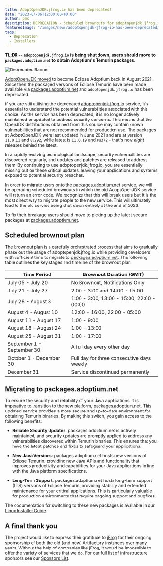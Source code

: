 ```yaml
---
title: AdoptOpenJDK.jfrog.io has been deprecated!
date: "2023-07-06T12:00:00+00:00"
author: pmc
description: DEPRECATION - Scheduled brownouts for adoptopenjdk.jfrog.io
featuredImage: "/images/news/adoptopenjdk-jfrog-io-has-been-deprecated/deprecated.png"
tags:
  - Deprecation
  - Installers
---
```


**TL;DR -- `adoptopenjdk.jfrog.io` is being shut down, users should move to `packages.adoptium.net` to obtain Adoptium's Temurin packages.**

![Deprecated Banner](/images/news/adoptopenjdk-jfrog-io-has-been-deprecated/deprecated.png)

[AdoptOpenJDK moved](https://blog.adoptopenjdk.net/2021/08/goodbye-adoptopenjdk-hello-adoptium/) to become Eclipse Adoptium back in August 2021. Since then the packaged versions of Eclipse Temurin have been made available via [packages.adoptium.net](https://packages.adoptium.net) and `adoptopenjdk.jfrog.io` has been deprecated.

If you are still utilising the deprecated [adoptopenjdk.jfrog.io](https://adoptopenjdk.jfrog.io) service, it's essential to understand the potential vulnerabilities associated with this choice. As the service has been deprecated, it is no longer actively maintained or updated to address security concerns. This means that the OpenJDK distributions obtained from this source may contain known vulnerabilities that are not recommended for production use. The packages at AdoptOpenJDK were last updated in June 2021 and are at version `11.0.11` and `8u292`, while latest is `11.0.19` and `8u372` - that's now _eight_ releases behind the latest.

In a rapidly evolving technological landscape, security vulnerabilities are discovered regularly, and updates and patches are released to address them. By continuing to use adoptopenjdk.jfrog.io, you are essentially missing out on these critical updates, leaving your applications and systems exposed to potential security breaches.

In order to migrate users onto the [packages.adoptium.net](https://packages.adoptium.net) service, we will be operating scheduled brownouts in which the old AdoptOpenJDK service will return an error code. We recognize that this will break users but it is the most direct way to migrate people to the new service. This will ultimately lead to the old service being shut down entirely at the end of 2023.

To fix their breakage users should move to picking up the latest secure packages at [packages.adoptium.net](https://packages.adoptium.net).

## Scheduled brownout plan

The brownout plan is a carefully orchestrated process that aims to gradually phase out the usage of adoptopenjdk.jfrog.io while providing developers with sufficient time to migrate to [packages.adoptium.net](https://packages.adoptium.net). The following table outlines the key stages and timeline of the brownout plan:

| Time Period                | Brownout Duration (GMT)                    |
| -------------------------- | ------------------------------------------ |
| July 05 - July 20          | No Brownout, Notifications Only            |
| July 21 - July 27          | 2:00 - 3:00 and 14:00 - 15:00              |
| July 28 - August 3         | 1:00 - 3:00, 13:00 - 15:00, 22:00 - 00:00  |
| August 4 - August 10       | 12:00 - 16:00, 22:00 - 05:00               |
| August 11 - August 17      | 1:00 - 9:00                                |
| August 18 - August 24      | 1:00 - 13:00                               |
| August 25 - August 31      | 1:00 - 17:00                               |
| September 1 - September 30 | A full day every other day                 |
| October 1 - December 30    | Full day for three consecutive days weekly |
| December 31                | Service discontinued permanently           |

## Migrating to packages.adoptium.net

To ensure the security and reliability of your Java applications, it is imperative to transition to the new platform, packages.adoptium.net. This updated service provides a more secure and up-to-date environment for obtaining Temurin binaries. By making this switch, you gain access to the following benefits:

- **Reliable Security Updates**: packages.adoptium.net is actively maintained, and security updates are promptly applied to address any vulnerabilities discovered within Temurin binaries. This ensures that you have the latest patches and fixes to safeguard your applications.

- **New Java Versions**: packages.adoptium.net hosts new versions of Eclipse Temurin, providing new Java APIs and functionality that improves productivity and capabilities for your Java applications in line with the Java platform specifications.

- **Long-Term Support**: packages.adoptium.net hosts long-term support (LTS) versions of Eclipse Temurin, providing stability and extended maintenance for your critical applications. This is particularly valuable for production environments that require ongoing support and bugfixes.

The documentation for switching to these new packages is available in our [Linux Installer Guide](/installation/linux/).

## A final thank you

The project would like to express their gratitude to [jFrog](https://jfrog.com/artifactory/) for their ongoing sponsorship of both the old (and new) Artifactory instances over many years. Without the help of companies like jFrog, it would be impossible to offer the variety of services that we do. For our full list of infrastructure sponsors see our [Sponsors List](/sponsors).
